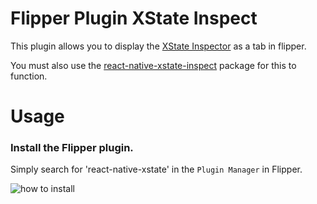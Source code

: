 # Flipper Plugin XState Inspect

This plugin allows you to display the [XState Inspector](https://stately.ai/viz?inspect) as a tab in flipper.

You must also use the [react-native-xstate-inspect](https://github.com/ericadamski/flipper-plugin-xstate-inspect/tree/main/packages/inspect) package for this to function.


# Usage
### Install the Flipper plugin.

Simply search for 'react-native-xstate' in the `Plugin Manager` in Flipper.

![how to install](https://user-images.githubusercontent.com/6516758/174395220-62635ef5-ee06-481d-9c6b-d0032e6f6c29.png)




